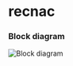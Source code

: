 # recnac


### Block diagram
![Block diagram](https://github.com/mravendi/recnac/blob/master/figs/block.png)
